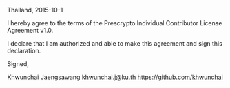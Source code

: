 Thailand, 2015-10-1

I hereby agree to the terms of the Prescrypto Individual Contributor License
Agreement v1.0.

I declare that I am authorized and able to make this agreement and sign this
declaration.

Signed,

Khwunchai Jaengsawang khwunchai.j@ku.th https://github.com/khwunchai
